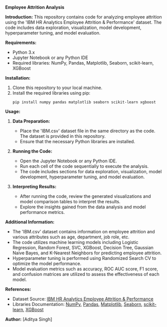 **Employee Attrition Analysis**

**Introduction:**
This repository contains code for analyzing employee attrition using the 'IBM HR Analytics Employee Attrition & Performance' dataset. The code includes data exploration, visualization, model development, hyperparameter tuning, and model evaluation.

**Requirements:**
- Python 3.x
- Jupyter Notebook or any Python IDE
- Required libraries: NumPy, Pandas, Matplotlib, Seaborn, scikit-learn, XGBoost

**Installation:**
1. Clone this repository to your local machine.
2. Install the required libraries using pip:
   ```
   pip install numpy pandas matplotlib seaborn scikit-learn xgboost
   ```

**Usage:**
1. **Data Preparation:**
   - Place the 'IBM.csv' dataset file in the same directory as the code. The dataset is provided in this repository.
   - Ensure that the necessary Python libraries are installed.

2. **Running the Code:**
   - Open the Jupyter Notebook or any Python IDE.
   - Run each cell of the code sequentially to execute the analysis.
   - The code includes sections for data exploration, visualization, model development, hyperparameter tuning, and model evaluation.

3. **Interpreting Results:**
   - After running the code, review the generated visualizations and model comparison tables to interpret the results.
   - Explore the insights gained from the data analysis and model performance metrics.

**Additional Information:**
- The 'IBM.csv' dataset contains information on employee attrition and various attributes such as age, department, job role, etc.
- The code utilizes machine learning models including Logistic Regression, Random Forest, SVC, XGBoost, Decision Tree, Gaussian Naive Bayes, and K-Nearest Neighbors for predicting employee attrition.
- Hyperparameter tuning is performed using Randomized Search CV to optimize the model performance.
- Model evaluation metrics such as accuracy, ROC AUC score, F1 score, and confusion matrices are utilized to assess the effectiveness of each model.

**References:**
- Dataset Source: [IBM HR Analytics Employee Attrition & Performance](https://www.kaggle.com/pavansubhasht/ibm-hr-analytics-attrition-dataset)
- Libraries Documentation: [NumPy](https://numpy.org/doc/), [Pandas](https://pandas.pydata.org/docs/), [Matplotlib](https://matplotlib.org/contents.html), [Seaborn](https://seaborn.pydata.org/tutorial.html), [scikit-learn](https://scikit-learn.org/stable/user_guide.html), [XGBoost](https://xgboost.readthedocs.io/en/latest/)

**Author:**
[Aditya Singh]
